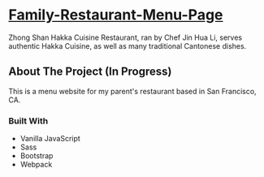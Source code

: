 # [Family-Restaurant-Menu-Page](https://zhongshan-hakka.netlify.com/)
Zhong Shan Hakka Cuisine Restaurant, ran by Chef Jin Hua Li, serves authentic Hakka Cuisine, as well as many traditional Cantonese dishes.  

<!-- ABOUT THE PROJECT -->
## About The Project (In Progress)

This is a menu website for my parent's restaurant based in San Francisco, CA. 

### Built With
* Vanilla JavaScript
* Sass
* Bootstrap
* Webpack